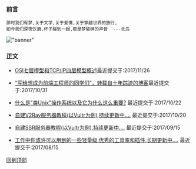 ### 前言
    那时我们有梦,关于文学,关于爱情,关于穿越世界的旅行,
    如今我们深夜饮酒,杯子碰到一起,都是梦破碎的声音  ---北岛
!["banner"](https://raw.githubusercontent.com/yshunda/Notes/master/images/bannner-home.png)
### 正文
* [OSI七层模型和TCP/IP四层模型概述](https://github.com/yshunda/Notes/issues/6)最近提交于:2017/11/26
* ["写给想成为前端工程师的同学们"，转载自十年踪迹的博客](https://github.com/yshunda/Notes/issues/5)最近提交于:2017/10/31

* [什么是"类Unix"操作系统以及它为什么这么重要?](https://github.com/yshunda/Notes/issues/4) 最近提交于:2017/10/22

* [自建V2Ray服务器教程(以Vultr为例),持续更新中....](https://github.com/yshunda/Notes/issues/3)  最近提交于:2017/10/20

* [自建SSR服务器教程(以Vultr为例),持续更新中....](https://github.com/yshunda/Notes/issues/2)     最近提交于:2017/09/15

* [工作中你或许可以用到的一些轻量级.优秀的工具库和插件,长期更新中....]( https://github.com/yshunda/Notes/issues/1)    最近提交于:2017/08/15

[回到顶部](#readme)
